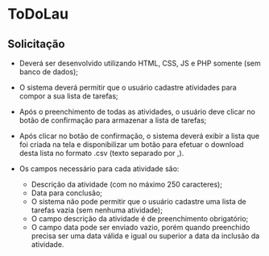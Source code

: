 # ToDoLau

## Solicitação
- Deverá ser desenvolvido utilizando HTML, CSS, JS e PHP somente (sem banco de dados);
- O sistema deverá permitir que o usuário cadastre atividades para compor a sua lista de tarefas;
- Após o preenchimento de todas as atividades, o usuário deve clicar no botão de confirmação para armazenar a lista de tarefas;
- Após clicar no botão de confirmação, o sistema deverá exibir a lista que foi criada na tela e disponibilizar um botão para efetuar o download desta lista no formato .csv (texto separado por ,).

- Os campos necessário para cada atividade são:
  - Descrição da atividade (com no máximo 250 caracteres);
  - Data para conclusão;
  - O sistema não pode permitir que o usuário cadastre uma lista de tarefas vazia (sem nenhuma atividade);
  - O campo descrição da atividade é de preenchimento obrigatório;
  - O campo data pode ser enviado vazio, porém quando preenchido precisa ser uma data válida e igual ou superior a data da inclusão da atividade.
